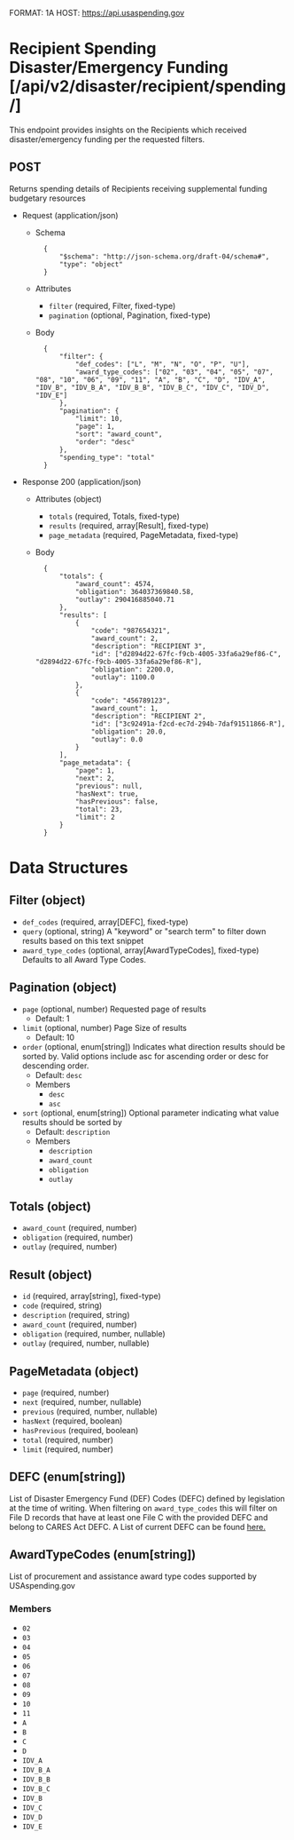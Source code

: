 FORMAT: 1A
HOST: https://api.usaspending.gov

# Recipient Spending Disaster/Emergency Funding [/api/v2/disaster/recipient/spending/]

This endpoint provides insights on the Recipients which received disaster/emergency funding per the requested filters.

## POST

Returns spending details of Recipients receiving supplemental funding budgetary resources

+ Request (application/json)
    + Schema

            {
                "$schema": "http://json-schema.org/draft-04/schema#",
                "type": "object"
            }

    + Attributes
        + `filter` (required, Filter, fixed-type)
        + `pagination` (optional, Pagination, fixed-type)
    + Body


            {
                "filter": {
                    "def_codes": ["L", "M", "N", "O", "P", "U"],
                    "award_type_codes": ["02", "03", "04", "05", "07", "08", "10", "06", "09", "11", "A", "B", "C", "D", "IDV_A", "IDV_B", "IDV_B_A", "IDV_B_B", "IDV_B_C", "IDV_C", "IDV_D", "IDV_E"]
                },
                "pagination": {
                    "limit": 10,
                    "page": 1,
                    "sort": "award_count",
                    "order": "desc"
                },
                "spending_type": "total"
            }

+ Response 200 (application/json)
    + Attributes (object)
        + `totals` (required, Totals, fixed-type)
        + `results` (required, array[Result], fixed-type)
        + `page_metadata` (required, PageMetadata, fixed-type)
    + Body


            {
                "totals": {
                    "award_count": 4574,
                    "obligation": 364037369840.58,
                    "outlay": 290416885040.71
                },
                "results": [
                    {
                        "code": "987654321",
                        "award_count": 2,
                        "description": "RECIPIENT 3",
                        "id": ["d2894d22-67fc-f9cb-4005-33fa6a29ef86-C", "d2894d22-67fc-f9cb-4005-33fa6a29ef86-R"],
                        "obligation": 2200.0,
                        "outlay": 1100.0
                    },
                    {
                        "code": "456789123",
                        "award_count": 1,
                        "description": "RECIPIENT 2",
                        "id": ["3c92491a-f2cd-ec7d-294b-7daf91511866-R"],
                        "obligation": 20.0,
                        "outlay": 0.0
                    }
                ],
                "page_metadata": {
                    "page": 1,
                    "next": 2,
                    "previous": null,
                    "hasNext": true,
                    "hasPrevious": false,
                    "total": 23,
                    "limit": 2
                }
            }

# Data Structures

## Filter (object)
+ `def_codes` (required, array[DEFC], fixed-type)
+ `query` (optional, string)
    A "keyword" or "search term" to filter down results based on this text snippet
+ `award_type_codes` (optional, array[AwardTypeCodes], fixed-type)
    Defaults to all Award Type Codes.

## Pagination (object)
+ `page` (optional, number)
    Requested page of results
    + Default: 1
+ `limit` (optional, number)
    Page Size of results
    + Default: 10
+ `order` (optional, enum[string])
    Indicates what direction results should be sorted by. Valid options include asc for ascending order or desc for descending order.
    + Default: `desc`
    + Members
        + `desc`
        + `asc`
+ `sort` (optional, enum[string])
    Optional parameter indicating what value results should be sorted by
    + Default: `description`
    + Members
        + `description`
        + `award_count`
        + `obligation`
        + `outlay`

## Totals (object)
+ `award_count` (required, number)
+ `obligation` (required, number)
+ `outlay` (required, number)

## Result (object)
+ `id` (required, array[string], fixed-type)
+ `code` (required, string)
+ `description` (required, string)
+ `award_count` (required, number)
+ `obligation` (required, number, nullable)
+ `outlay` (required, number, nullable)

## PageMetadata (object)
+ `page` (required, number)
+ `next` (required, number, nullable)
+ `previous` (required, number, nullable)
+ `hasNext` (required, boolean)
+ `hasPrevious` (required, boolean)
+ `total` (required, number)
+ `limit` (required, number)

## DEFC (enum[string])
List of Disaster Emergency Fund (DEF) Codes (DEFC) defined by legislation at the time of writing.
When filtering on `award_type_codes` this will filter on File D records that have at least one File C with the provided DEFC
and belong to CARES Act DEFC.
A List of current DEFC can be found [here.](https://files.usaspending.gov/reference_data/def_codes.csv)

## AwardTypeCodes (enum[string])
List of procurement and assistance award type codes supported by USAspending.gov

### Members
+ `02`
+ `03`
+ `04`
+ `05`
+ `06`
+ `07`
+ `08`
+ `09`
+ `10`
+ `11`
+ `A`
+ `B`
+ `C`
+ `D`
+ `IDV_A`
+ `IDV_B_A`
+ `IDV_B_B`
+ `IDV_B_C`
+ `IDV_B`
+ `IDV_C`
+ `IDV_D`
+ `IDV_E`
